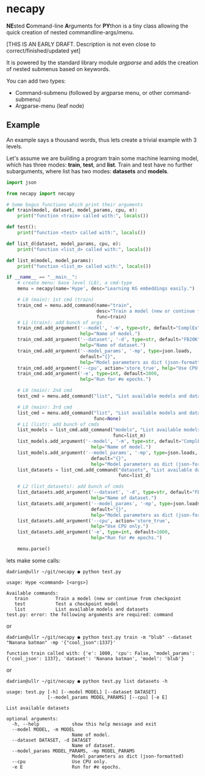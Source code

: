 # necapy
**NE**sted **C**ommand-line **A**rguments for **PY**thon is a tiny class allowing the quick creation of nested commandline-args/menu.

[THIS IS AN EARLY DRAFT. Description is not even close to correct/finished/updated yet]

It is powered by the standard library module *argparse* and adds the creation of nested submenus based on keywords.

You can add two types:
  * Command-submenu (followed by argparse menu, or other command-submenu)
  * Argparse-menu (leaf node)

## Example
An example says a thousand words, thus lets create a trivial example with 3 levels. 

Let's assume we are building a program train some machine learning model, which has three modes: **train**, **test**, and **list**.
Train and test have no further subarguments, where list has two modes: **datasets** and **models**.

```python
import json

from necapy import necapy

# Some bogus functions which print their arguments
def train(model, dataset, model_params, cpu, e):
    print("function <train> called with:", locals())

def test():
    print("function <test> called with:", locals())

def list_d(dataset, model_params, cpu, e):
    print("function <list_d> called with:", locals())

def list_m(model, model_params):
    print("function <list_m> called with:", locals())

if __name__ == "__main__":
    # create menu: base level (L0), a cmd-type
    menu = necapy(name='Hype', desc="Learning KG embeddings easily.")

    # L0 (main): 1st cmd (train)
    train_cmd = menu.add_command(name="train",
                                 desc="Train a model (new or continue from checkpoint)",
                                 func=train)
    # L1 (train): add bunch of args
    train_cmd.add_argument('--model', '-m', type=str, default="ComplEx",
                           help="Name of model.")
    train_cmd.add_argument('--dataset', '-d', type=str, default="FB20K",
                           help="Name of dataset.")
    train_cmd.add_argument('--model_params', '-mp', type=json.loads,
                           default="{}",
                           help="Model parameters as dict (json-formatted)")
    train_cmd.add_argument('--cpu', action='store_true', help="Use CPU only.")
    train_cmd.add_argument('-e', type=int, default=1000,
                           help="Run for #e epochs.")

    # L0 (main): 2nd cmd
    test_cmd = menu.add_command("list", "List available models and datasets", func=None)

    # L0 (main): 3rd cmd
    list_cmd = menu.add_command("list", "List available models and datasets",
                                func=None)
    # L1 (list): add bunch of cmds
    list_models = list_cmd.add_command("models", "List available models",
                                       func=list_m)
    list_models.add_argument('--model', '-m', type=str, default="ComplEx",
                               help="Name of model.")
    list_models.add_argument('--model_params', '-mp', type=json.loads,
                               default="{}",
                               help="Model parameters as dict (json-formatted)")
    list_datasets = list_cmd.add_command("datasets", "List available datasets",
                                         func=list_d)

    # L2 (list_datasets): add bunch of cmds
    list_datasets.add_argument('--dataset', '-d', type=str, default="FB20K",
                               help="Name of dataset.")
    list_datasets.add_argument('--model_params', '-mp', type=json.loads,
                               default="{}",
                               help="Model parameters as dict (json-formatted)")
    list_datasets.add_argument('--cpu', action='store_true',
                               help="Use CPU only.")
    list_datasets.add_argument('-e', type=int, default=1000,
                               help="Run for #e epochs.")

    menu.parse()
```

lets make some calls:
```
dadrian@ullr ~/git/necapy ● python test.py

usage: Hype <command> [<args>]

Available commands:
   train          Train a model (new or continue from checkpoint
   test           Test a checkpoint model
   list           List available models and datasets
test.py: error: the following arguments are required: command
```

or

```
dadrian@ullr ~/git/necapy ● python test.py train -m "blub" --dataset "Nanana batman" -mp '{"cool_json":1337}' 

function train called with: {'e': 1000, 'cpu': False, 'model_params': {'cool_json': 1337}, 'dataset': 'Nanana batman', 'model': 'blub'}
```

or

```
dadrian@ullr ~/git/necapy ● python test.py list datasets -h 

usage: test.py [-h] [--model MODEL] [--dataset DATASET]
               [--model_params MODEL_PARAMS] [--cpu] [-e E]

List available datasets

optional arguments:
  -h, --help            show this help message and exit
  --model MODEL, -m MODEL
                        Name of model.
  --dataset DATASET, -d DATASET
                        Name of dataset.
  --model_params MODEL_PARAMS, -mp MODEL_PARAMS
                        Model parameters as dict (json-formatted)
  --cpu                 Use CPU only.
  -e E                  Run for #e epochs.

```

